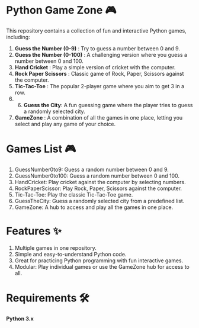 # Python Game Zone 🎮

This repository contains a collection of fun and interactive Python games, including:

1. **Guess the Number (0-9)** : Try to guess a number between 0 and 9.
2. **Guess the Number (0-100)** : A challenging version where you guess a number between 0 and 100.
3. **Hand Cricket** : Play a simple version of cricket with the computer.
4. **Rock Paper Scissors** : Classic game of Rock, Paper, Scissors against the computer.
5. **Tic-Tac-Toe** : The popular 2-player game where you aim to get 3 in a row.
6. 6. **Guess the City**: A fun guessing game where the player tries to guess a randomly selected city.
7. **GameZone** : A combination of all the games in one place, letting you select and play any game of your choice.

# Games List 🎮
1. GuessNumber0to9: Guess a random number between 0 and 9.
2. GuessNumber0to100: Guess a random number between 0 and 100.
3. HandCricket: Play cricket against the computer by selecting numbers.
4. RockPaperScissor: Play Rock, Paper, Scissors against the computer.
5. Tic-Tac-Toe: Play the classic Tic-Tac-Toe game.
6. GuessTheCity: Guess a randomly selected city from a predefined list.
7. GameZone: A hub to access and play all the games in one place.

# Features ✨
1. Multiple games in one repository.
2. Simple and easy-to-understand Python code.
3. Great for practicing Python programming with fun interactive games.
4. Modular: Play individual games or use the GameZone hub for access to all.

# Requirements 🛠

**Python 3.x**
